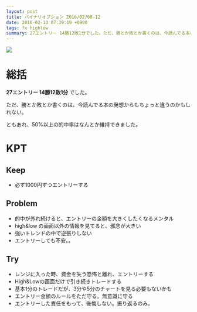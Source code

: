 ```yaml
---
layout: post
title: バイナリオプション 2016/02/08-12
date: 2016-02-13 07:39:19 +0900
tags: fx highlow
summary: 27エントリー 14勝12敗1分でした。ただ、勝とか敗とか書くのは、今読んでる本の発想からもちょっと違うのかもしれない。ともあれ、50%以上の的中率はなんとか維持できました。
---
```


![](https://skim.milk200.cc/20160213_highlow/2016-02-13+07.32.07.jpg)

# 総括

__27エントリー 14勝12敗1分__ でした。

ただ、勝とか敗とか書くのは、今読んでる本の発想からもちょっと違うのかもしれない。

ともあれ、50%以上の的中率はなんとか維持できました。

# KPT

## Keep

- 必ず1000円ずつエントリーする

## Problem

- 的中が外れ続けると、エントリーの金額を大きくしたくなるメンタル
- high&low の画面以外の情報を見てると、邪念が大きい
- 強いトレンドの中で逆張りしない
- エントリーしても不安。。

## Try

- レンジに入った時、資金を失う恐怖と離れ、エントリーする
- High&Lowの画面だけで引き続きトレードする
 - 基本1分のトレードだが、3分や5分のチャートを見る必要もないかも
- エントリー金額のルールをただ守る。無意識に守る
- エントリーした責任をもって、後悔しない。振り返るのみ。
